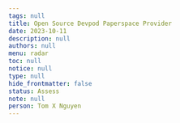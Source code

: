 ```yaml
---
tags: null
title: Open Source Devpod Paperspace Provider
date: 2023-10-11
description: null
authors: null
menu: radar
toc: null
notice: null
type: null
hide_frontmatter: false
status: Assess
note: null
person: Tom X Nguyen
---
```


